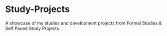 # Study-Projects
A showcase of my studies and development projects from Formal Studies & Self Paced Study Projects
